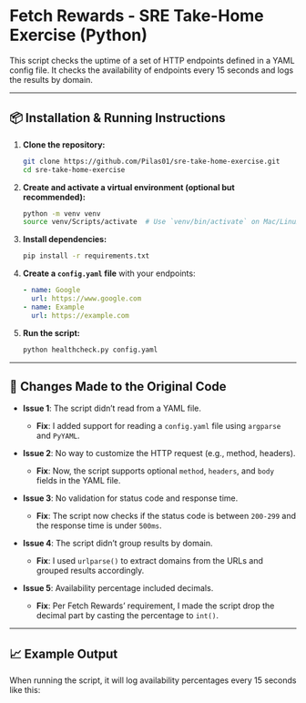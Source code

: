 # Fetch Rewards - SRE Take-Home Exercise (Python)

This script checks the uptime of a set of HTTP endpoints defined in a YAML config file. It checks the availability of endpoints every 15 seconds and logs the results by domain.

---

## 📦 Installation & Running Instructions

1. **Clone the repository:**

    ```bash
    git clone https://github.com/Pilas01/sre-take-home-exercise.git
    cd sre-take-home-exercise

    ```

2. **Create and activate a virtual environment (optional but recommended):**

    ```bash
    python -m venv venv
    source venv/Scripts/activate  # Use `venv/bin/activate` on Mac/Linux
    ```

3. **Install dependencies:**

    ```bash
    pip install -r requirements.txt
    ```

4. **Create a `config.yaml` file** with your endpoints:

    ```yaml
    - name: Google
      url: https://www.google.com
    - name: Example
      url: https://example.com
    ```

5. **Run the script:**

    ```bash
    python healthcheck.py config.yaml
    ```

---

## 🔧 Changes Made to the Original Code

- **Issue 1**: The script didn’t read from a YAML file.
    - **Fix**: I added support for reading a `config.yaml` file using `argparse` and `PyYAML`.
  
- **Issue 2**: No way to customize the HTTP request (e.g., method, headers).
    - **Fix**: Now, the script supports optional `method`, `headers`, and `body` fields in the YAML file.

- **Issue 3**: No validation for status code and response time.
    - **Fix**: The script now checks if the status code is between `200-299` and the response time is under `500ms`.

- **Issue 4**: The script didn’t group results by domain.
    - **Fix**: I used `urlparse()` to extract domains from the URLs and grouped results accordingly.

- **Issue 5**: Availability percentage included decimals.
    - **Fix**: Per Fetch Rewards’ requirement, I made the script drop the decimal part by casting the percentage to `int()`.

---

## 📈 Example Output

When running the script, it will log availability percentages every 15 seconds like this:

